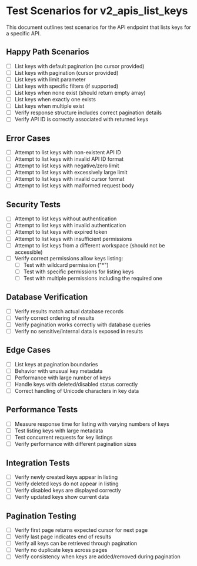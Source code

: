 # Test Scenarios for v2_apis_list_keys

This document outlines test scenarios for the API endpoint that lists keys for a specific API.

## Happy Path Scenarios

- [ ] List keys with default pagination (no cursor provided)
- [ ] List keys with pagination (cursor provided)
- [ ] List keys with limit parameter
- [ ] List keys with specific filters (if supported)
- [ ] List keys when none exist (should return empty array)
- [ ] List keys when exactly one exists
- [ ] List keys when multiple exist
- [ ] Verify response structure includes correct pagination details
- [ ] Verify API ID is correctly associated with returned keys

## Error Cases

- [ ] Attempt to list keys with non-existent API ID
- [ ] Attempt to list keys with invalid API ID format
- [ ] Attempt to list keys with negative/zero limit
- [ ] Attempt to list keys with excessively large limit
- [ ] Attempt to list keys with invalid cursor format
- [ ] Attempt to list keys with malformed request body

## Security Tests

- [ ] Attempt to list keys without authentication
- [ ] Attempt to list keys with invalid authentication
- [ ] Attempt to list keys with expired token
- [ ] Attempt to list keys with insufficient permissions
- [ ] Attempt to list keys from a different workspace (should not be accessible)
- [ ] Verify correct permissions allow keys listing:
  - [ ] Test with wildcard permission ("*")
  - [ ] Test with specific permissions for listing keys
  - [ ] Test with multiple permissions including the required one

## Database Verification

- [ ] Verify results match actual database records
- [ ] Verify correct ordering of results
- [ ] Verify pagination works correctly with database queries
- [ ] Verify no sensitive/internal data is exposed in results

## Edge Cases

- [ ] List keys at pagination boundaries
- [ ] Behavior with unusual key metadata
- [ ] Performance with large number of keys
- [ ] Handle keys with deleted/disabled status correctly
- [ ] Correct handling of Unicode characters in key data

## Performance Tests

- [ ] Measure response time for listing with varying numbers of keys
- [ ] Test listing keys with large metadata
- [ ] Test concurrent requests for key listings
- [ ] Verify performance with different pagination sizes

## Integration Tests

- [ ] Verify newly created keys appear in listing
- [ ] Verify deleted keys do not appear in listing
- [ ] Verify disabled keys are displayed correctly
- [ ] Verify updated keys show current data

## Pagination Testing

- [ ] Verify first page returns expected cursor for next page
- [ ] Verify last page indicates end of results
- [ ] Verify all keys can be retrieved through pagination
- [ ] Verify no duplicate keys across pages
- [ ] Verify consistency when keys are added/removed during pagination